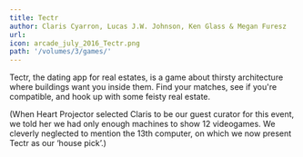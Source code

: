 ```yaml
---
title: Tectr
author: Claris Cyarron, Lucas J.W. Johnson, Ken Glass & Megan Furesz
url: 
icon: arcade_july_2016_Tectr.png 
path: '/volumes/3/games/'
---
```

Tectr, the dating app for real estates, is a game about thirsty architecture where
buildings want you inside them. Find your matches, see if you're compatible, and hook
up with some feisty real estate.

(When Heart Projector selected Claris to be our guest curator for this event, we told
her we had only enough machines to show 12 videogames. We cleverly neglected to mention
the 13th computer, on which we now present Tectr as our ‘house pick’.)
